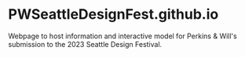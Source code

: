 # PWSeattleDesignFest.github.io
Webpage to host information and interactive model for Perkins &amp; Will's submission to the 2023 Seattle Design Festival.
